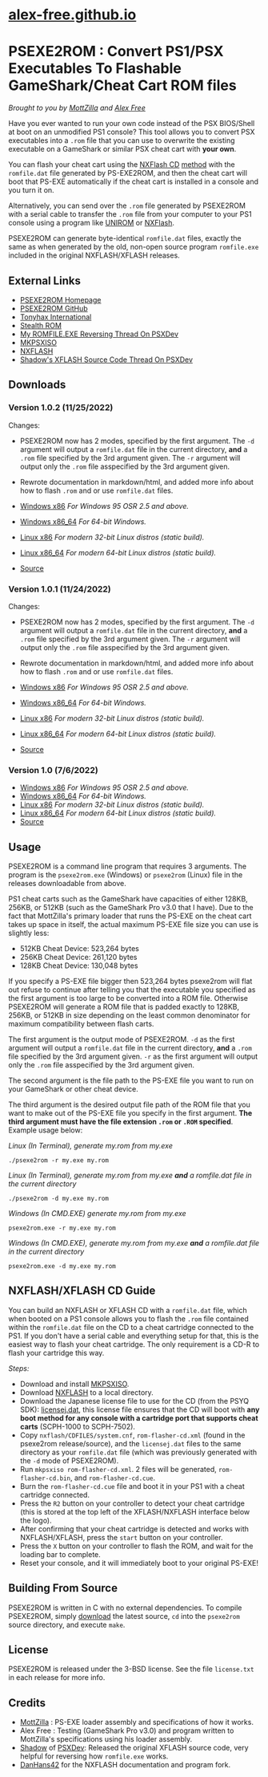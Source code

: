 # [alex-free.github.io](https://alex-free.github.io)

# PSEXE2ROM : Convert PS1/PSX Executables To Flashable GameShark/Cheat Cart ROM files

_Brought to you by [MottZilla](http://www.psxdev.net/forum/memberlist.php?mode=viewprofile&u=867) and [Alex Free](http://www.psxdev.net/forum/memberlist.php?mode=viewprofile&u=6018)_

Have you ever wanted to run your own code instead of the PSX BIOS/Shell at boot on an unmodified PS1 console? This tool allows you to convert PSX executables into a `.rom` file that you can use to overwrite the existing executable on a GameShark or similar PSX cheat cart with **your own**. 

You can flash your cheat cart using the [NXFlash CD](https://github.com/danhans42/nxflash) [method](#nxflashxflash-cd-guide) with the `romfile.dat` file generated by PS-EXE2ROM, and then the cheat cart will boot that PS-EXE automatically if the cheat cart is installed in a console and you turn it on.

Alternatively, you can send over the `.rom` file generated by PSEXE2ROM with a serial cable to transfer the `.rom` file from your computer to your PS1 console using a program like [UNIROM](https://unirom.github.io) or [NXFlash](https://github.com/danhans42/nxflash).

PSEXE2ROM can generate byte-identical `romfile.dat` files, exactly the same as when generated by the old, non-open source program `romfile.exe` included in the original NXFLASH/XFLASH releases.

## External Links

*   [PSEXE2ROM Homepage](https://alex-free.github.io/psexe2rom)
*   [PSEXE2ROM GitHub](https://github.com/alex-free/psexe2rom)
*   [Tonyhax International](https://alex-free.github.io/tonyhax-international)
*   [Stealth ROM](http://www.psxdev.net/forum/viewtopic.php?f=66&t=3966)
*   [My ROMFILE.EXE Reversing Thread On PSXDev](http://www.psxdev.net/forum/viewtopic.php?f=24&t=4005)
*   [MKPSXISO](https://github.com/LameGuy64/mkpsxiso)
*   [NXFLASH](https://github.com/danhans42/nxflash)
*   [Shadow's XFLASH Source Code Thread On PSXDev](http://www.psxdev.net/forum/viewtopic.php?t=1530)

## Downloads

### Version 1.0.2 (11/25/2022)

Changes:

*   PSEXE2ROM now has 2 modes, specified by the first argument. The `-d` argument will output a `romfile.dat` file in the current directory, **and** a `.rom` file specified by the 3rd argument given. The `-r` argument will output only the `.rom` file asspecified by the 3rd argument given.
*   Rewrote documentation in markdown/html, and added more info about how to flash `.rom` and or use `romfile.dat` files.

*   [Windows x86](https://github.com/alex-free/psexe2rom/releases/download/v1.0.2/psexe2rom_1.0.2_windows_x86.zip) _For Windows 95 OSR 2.5 and above._
*   [Windows x86\_64](https://github.com/alex-free/psexe2rom/releases/download/v1.0.2/psexe2rom_1.0.2_windows_x86_64.zip) _For 64-bit Windows._
*   [Linux x86](https://github.com/alex-free/psexe2rom/releases/download/v1.0.2/psexe2rom_1.0.2_linux_x86_static.zip) _For modern 32-bit Linux distros (static build)._
*   [Linux x86\_64](https://github.com/alex-free/psexe2rom/releases/download/v1.0.2/psexe2rom_1.0.2_linux_x86_64_static.zip) _For modern 64-bit Linux distros (static build)._
*   [Source](https://github.com/alex-free/psexe2rom/archive/refs/tags/v1.0.2.zip)

### Version 1.0.1 (11/24/2022)

Changes:

*   PSEXE2ROM now has 2 modes, specified by the first argument. The `-d` argument will output a `romfile.dat` file in the current directory, **and** a `.rom` file specified by the 3rd argument given. The `-r` argument will output only the `.rom` file asspecified by the 3rd argument given.
*   Rewrote documentation in markdown/html, and added more info about how to flash `.rom` and or use `romfile.dat` files.

*   [Windows x86](https://github.com/alex-free/psexe2rom/releases/download/v1.0.1/psexe2rom_1.0.1_windows_x86.zip) _For Windows 95 OSR 2.5 and above._
*   [Windows x86\_64](https://github.com/alex-free/psexe2rom/releases/download/v1.0.1/psexe2rom_1.0.1_windows_x86_64.zip) _For 64-bit Windows._
*   [Linux x86](https://github.com/alex-free/psexe2rom/releases/download/v1.0.1/psexe2rom_1.0.1_linux_x86_static.zip) _For modern 32-bit Linux distros (static build)._
*   [Linux x86\_64](https://github.com/alex-free/psexe2rom/releases/download/v1.0.1/psexe2rom_1.0.1_linux_x86_64_static.zip) _For modern 64-bit Linux distros (static build)._
*   [Source](https://github.com/alex-free/psexe2rom/archive/refs/tags/v1.0.1.zip)

### Version 1.0 (7/6/2022)

*   [Windows x86](https://github.com/alex-free/psexe2rom/releases/download/v1.0/psexe2rom_1.0_windows_x86.zip) _For Windows 95 OSR 2.5 and above._
*   [Windows x86\_64](https://github.com/alex-free/psexe2rom/releases/download/v1.0/psexe2rom_1.0_windows_x86_64.zip) _For 64-bit Windows._
*   [Linux x86](https://github.com/alex-free/psexe2rom/releases/download/v1.0/psexe2rom_1.0_linux_x86_static.zip) _For modern 32-bit Linux distros (static build)._
*   [Linux x86\_64](https://github.com/alex-free/psexe2rom/releases/download/v1.0/psexe2rom_1.0_linux_x86_64_static.zip) _For modern 64-bit Linux distros (static build)._
*   [Source](https://github.com/alex-free/psexe2rom/archive/refs/tags/v1.0.zip)

## Usage

PSEXE2ROM is a command line program that requires 3 arguments. The program is the `psexe2rom.exe` (Windows) or `psexe2rom` (Linux) file in the releases downloadable from above.

PS1 cheat carts such as the GameShark have capacities of either 128KB, 256KB, or 512KB (such as the GameShark Pro v3.0 that I have). Due to the fact that MottZilla's primary loader that runs the PS-EXE on the cheat cart takes up space in itself, the actual maximum PS-EXE file size you can use is slightly less:

*   512KB Cheat Device: 523,264 bytes
*   256KB Cheat Device: 261,120 bytes
*   128KB Cheat Device: 130,048 bytes

If you specify a PS-EXE file bigger then 523,264 bytes psexe2rom will flat out refuse to continue after telling you that the executable you specified as the first argument is too large to be converted into a ROM file. Otherwise PSEXE2ROM will generate a ROM file that is padded exactly to 128KB, 256KB, or 512KB in size depending on the least common denominator for maximum compatibility between flash carts.

The first argument is the output mode of PSEXE2ROM. `-d` as the first argument will output a `romfile.dat` file in the current directory, **and** a `.rom` file specified by the 3rd argument given. `-r` as the first argument will output only the `.rom` file asspecified by the 3rd argument given.

The second argument is the file path to the PS-EXE file you want to run on your GameShark or other cheat device. 

The third argument is the desired output file path of the ROM file that you want to make out of the PS-EXE file you specify in the first argument. **The third argument must have the file extension `.rom` or `.ROM` specified**. Example usage below:

_Linux (In Terminal), generate my.rom from my.exe_

    ./psexe2rom -r my.exe my.rom

_Linux (In Terminal), generate my.rom from my.exe **and** a romfile.dat file in the current directory_

    ./psexe2rom -d my.exe my.rom

_Windows (In CMD.EXE) generate my.rom from my.exe_

    psexe2rom.exe -r my.exe my.rom

_Windows (In CMD.EXE), generate my.rom from my.exe **and** a romfile.dat file in the current directory_

    psexe2rom.exe -d my.exe my.rom

## NXFLASH/XFLASH CD Guide

You can build an NXFLASH or XFLASH CD with a `romfile.dat` file, which when booted on a PS1 console allows you to flash the `.rom` file contained within the `romfile.dat` file on the CD to a cheat cartridge connected to the PS1. If you don't have a serial cable and everything setup for that, this is the easiest way to flash your cheat cartridge. The only requirement is a CD-R to flash your cartridge this way.

_Steps:_

*   Download and install [MKPSXISO](https://github.com/LameGuy64/mkpsxiso).
*   Download [NXFLASH](https://github.com/danhans42/nxflash) to a local directory.
*   Download the Japanese license file to use for the CD (from the PSYQ SDK): [licensej.dat](https://github.com/alex-free/tonyhax/raw/master/boot-cd/licensej.dat), this license file ensures that the CD will boot with **any boot method for any console with a cartridge port that supports cheat carts** (SCPH-1000 to SCPH-7502).
*   Copy `nxflash/CDFILES/system.cnf`, `rom-flasher-cd.xml` (found in the psexe2rom release/source), and the `licensej.dat` files to the same directory as your `romfile.dat` file (which was previously generated with the `-d` mode of PSEXE2ROM).
*   Run `mkpsxiso rom-flasher-cd.xml`. 2 files will be generated, `rom-flasher-cd.bin`, and `rom-flasher-cd.cue`.
*   Burn the `rom-flasher-cd.cue` file and boot it in your PS1 with a cheat cartridge connected.
*   Press the `R2` button on your controller to detect your cheat cartridge (this is stored at the top left of the XFLASH/NXFLASH interface below the logo).
*   After confirming that your cheat cartridge is detected and works with NXFLASH/XFLASH, press the `start` button on your controller. 
*   Press the `X` button on your controller to flash the ROM, and wait for the loading bar to complete.
*   Reset your console, and it will immediately boot to your original PS-EXE!

## Building From Source

PSEXE2ROM is written in C with no external dependencies. To compile PSEXE2ROM, simply [download](#downloads) the latest source, `cd` into the `psexe2rom` source directory, and  execute `make`.

## License

PSEXE2ROM is released under the 3-BSD license. See the file `license.txt` in each release for more info.

## Credits

*   [MottZilla](http://www.psxdev.net/forum/memberlist.php?mode=viewprofile&u=867) : PS-EXE loader assembly and specifications of how it works.
*   Alex Free : Testing (GameShark Pro v3.0) and program written to MottZilla's specifications using his loader assembly.
*   [Shadow](http://www.psxdev.net/forum/memberlist.php?mode=viewprofile&u=211) of [PSXDev](http://www.psxdev.net/): Released the original XFLASH source code, very helpful for reversing how `romfile.exe` works.
*   [DanHans42](https://github.com/danhans42) for the NXFLASH documentation and program fork.